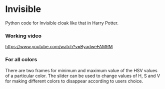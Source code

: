 # Invisible
Python code for Invisible cloak like that in Harry Potter.

### Working video
https://www.youtube.com/watch?v=ByadweFAMRM

### For all colors
There are two frames for minimum and maximum value of the HSV values of a particular color.
The slider can be used to change values of H, S and V for making different colors to disappear according to users choice.
